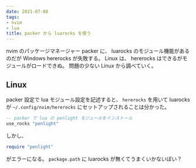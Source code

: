 ```yaml
---
date: 2021-07-08
tags:
- nvim
- lua
title: packer から luarocks を使う
---
```


nvim のパッケージマネージャー packer に、 luarocks のモジュール機能があるのだが Windows hererocks が失敗する。
Linux は、 hererocks はできるがモジュールがロードできぬ。
問題の少ない Linux から調べていく。

## Linux

packer 設定で lua モジュール設定を記述すると、 `hererocks` を用いて luarocks が `~/.config/nvim/hererocks` にセットアップされることは分かった。

```lua
-- packer で lua の penlight モジュールをインストール
use_rocks "penlight" 
```

しかし、

```lua
require "penlight"
```

がエラーになる。
`package.path` に luarocks が無くてうまくいかないぽい？

